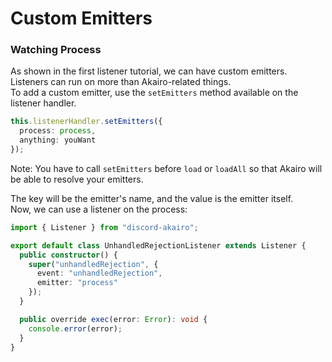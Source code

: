 <!-- markdownlint-disable MD001 -->

# Custom Emitters

### Watching Process

As shown in the first listener tutorial, we can have custom emitters.  
Listeners can run on more than Akairo-related things.  
To add a custom emitter, use the `setEmitters` method available on the listener handler.

```ts
this.listenerHandler.setEmitters({
  process: process,
  anything: youWant
});
```

Note: You have to call `setEmitters` before `load` or `loadAll` so that Akairo will be able to resolve your emitters.

The key will be the emitter's name, and the value is the emitter itself.  
Now, we can use a listener on the process:

```ts
import { Listener } from "discord-akairo";

export default class UnhandledRejectionListener extends Listener {
  public constructor() {
    super("unhandledRejection", {
      event: "unhandledRejection",
      emitter: "process"
    });
  }

  public override exec(error: Error): void {
    console.error(error);
  }
}
```
